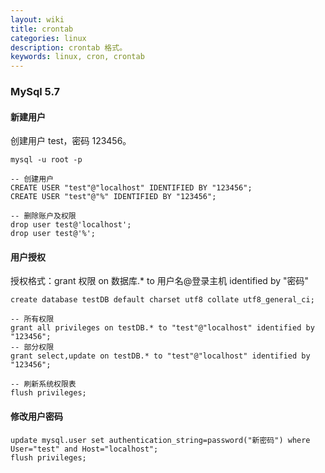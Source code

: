 ```yaml
---
layout: wiki
title: crontab
categories: linux
description: crontab 格式。
keywords: linux, cron, crontab
---
```


### MySql 5.7

#### 新建用户 
创建用户 test，密码 123456。
```
mysql -u root -p

-- 创建用户
CREATE USER "test"@"localhost" IDENTIFIED BY "123456";
CREATE USER "test"@"%" IDENTIFIED BY "123456";

-- 删除账户及权限
drop user test@'localhost';
drop user test@'%';
```

#### 用户授权
授权格式：grant 权限 on 数据库.* to 用户名@登录主机 identified by "密码"
```
create database testDB default charset utf8 collate utf8_general_ci;

-- 所有权限
grant all privileges on testDB.* to "test"@"localhost" identified by "123456";
-- 部分权限
grant select,update on testDB.* to "test"@"localhost" identified by "123456";

-- 刷新系统权限表
flush privileges;
```

#### 修改用户密码
```
update mysql.user set authentication_string=password("新密码") where User="test" and Host="localhost"; 
flush privileges;
```